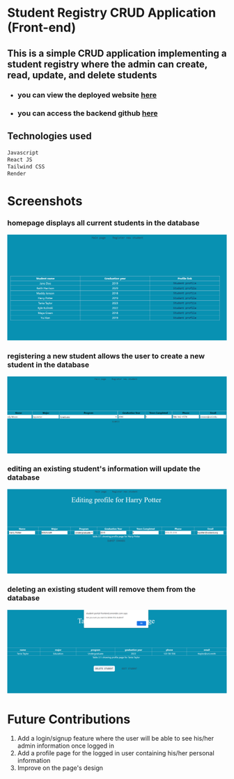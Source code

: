 # Student Registry CRUD Application (Front-end)
## This is a simple CRUD application implementing a student registry where the admin can create, read, update, and delete students

* ### you can view the deployed website [here](https://student-portal-frontend.onrender.com)
* ### you can access the backend github [here](https://github.com/tamara-703/student-portal-BE)

## Technologies used
```
Javascript
React JS
Tailwind CSS
Render

```

# Screenshots

### homepage displays all current students in the database
![homepage](./images/homepage.png)

### registering a new student allows the user to create a new student in the database
![register](./images/register-new.png)

### editing an existing student's information will update the database
![edit](./images/edit-page.png)

### deleting an existing student will remove them from the database
![delete](./images/delete.png)

# Future Contributions
1. Add a login/signup feature where the user will be able to see his/her admin information once logged in
2. Add a profile page for the logged in user containing his/her personal information
3. Improve on the page's design
